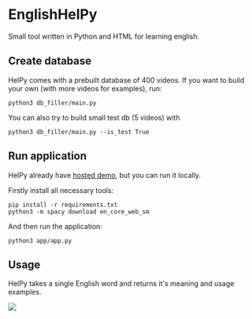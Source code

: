 # EnglishHelPy
Small tool written in Python and HTML for learning english.

## Create database
HelPy comes with a prebuilt database of 400 videos. If you want to build
your own (with more videos for examples), run:
```
python3 db_filler/main.py
```
You can also try to build small test db (5 videos) with
```
python3 db_filler/main.py --is_test True
```

## Run application

HelPy already have [hosted demo](http://illided.pythonanywhere.com/), but you can run it locally.

Firstly install all necessary tools:
```
pip install -r requirements.txt
python3 -m spacy download en_core_web_sm
```

And then run the application:
```
python3 app/app.py
```

## Usage
HelPy takes a single English word and returns it's meaning and usage examples. 

![](https://i.ibb.co/41VwWSw/Screenshot-from-2022-05-02-15-55-14.png)
